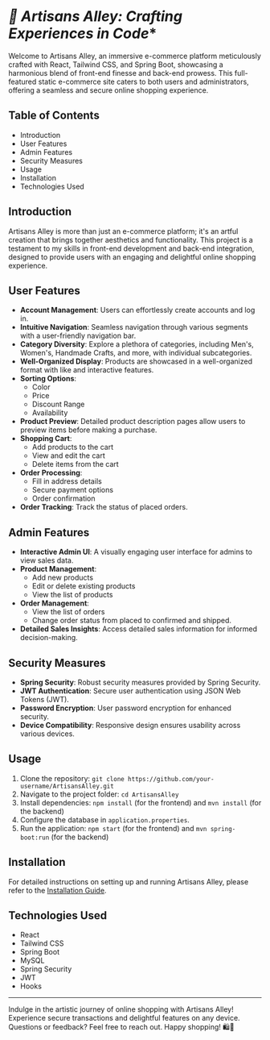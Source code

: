 #  *🎨 Artisans Alley: Crafting Experiences in Code** 




Welcome to Artisans Alley, an immersive e-commerce platform meticulously crafted with React, Tailwind CSS, and Spring Boot, showcasing a harmonious blend of front-end finesse and back-end prowess. This full-featured static e-commerce site caters to both users and administrators, offering a seamless and secure online shopping experience.

## Table of Contents

- Introduction
- User Features
- Admin Features
- Security Measures
- Usage
- Installation
- Technologies Used


## Introduction

Artisans Alley is more than just an e-commerce platform; it's an artful creation that brings together aesthetics and functionality. This project is a testament to my skills in front-end development and back-end integration, designed to provide users with an engaging and delightful online shopping experience.

## User Features

- **Account Management**: Users can effortlessly create accounts and log in.
- **Intuitive Navigation**: Seamless navigation through various segments with a user-friendly navigation bar.
- **Category Diversity**: Explore a plethora of categories, including Men's, Women's, Handmade Crafts, and more, with individual subcategories.
- **Well-Organized Display**: Products are showcased in a well-organized format with like and interactive features.
- **Sorting Options**:
  - Color
  - Price
  - Discount Range
  - Availability
- **Product Preview**: Detailed product description pages allow users to preview items before making a purchase.
- **Shopping Cart**:
  - Add products to the cart
  - View and edit the cart
  - Delete items from the cart
- **Order Processing**:
  - Fill in address details
  - Secure payment options
  - Order confirmation
- **Order Tracking**: Track the status of placed orders.

## Admin Features

- **Interactive Admin UI**: A visually engaging user interface for admins to view sales data.
- **Product Management**:
  - Add new products
  - Edit or delete existing products
  - View the list of products
- **Order Management**:
  - View the list of orders
  - Change order status from placed to confirmed and shipped.
- **Detailed Sales Insights**: Access detailed sales information for informed decision-making.

## Security Measures

- **Spring Security**: Robust security measures provided by Spring Security.
- **JWT Authentication**: Secure user authentication using JSON Web Tokens (JWT).
- **Password Encryption**: User password encryption for enhanced security.
- **Device Compatibility**: Responsive design ensures usability across various devices.

## Usage

1. Clone the repository: `git clone https://github.com/your-username/ArtisansAlley.git`
2. Navigate to the project folder: `cd ArtisansAlley`
3. Install dependencies: `npm install` (for the frontend) and `mvn install` (for the backend)
4. Configure the database in `application.properties`.
5. Run the application: `npm start` (for the frontend) and `mvn spring-boot:run` (for the backend)

## Installation

For detailed instructions on setting up and running Artisans Alley, please refer to the [Installation Guide](docs/installation.md).

## Technologies Used

- React
- Tailwind CSS
- Spring Boot
- MySQL
- Spring Security
- JWT
- Hooks



---

Indulge in the artistic journey of online shopping with Artisans Alley! Experience secure transactions and delightful features on any device. Questions or feedback? Feel free to reach out. Happy shopping! 🛍️🎨
